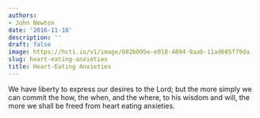```yaml
---
authors:
- John Newton
date: '2016-11-18'
description: ''
draft: false
image: https://hcti.io/v1/image/082b095e-e018-4894-9aab-11ad685f79da
slug: heart-eating-anxieties
title: Heart-Eating Anxieties
---
```


We have liberty to express our desires to the Lord; but the more simply we can commit the how, the when, and the where, to his wisdom and will, the more we shall be freed from heart eating anxieties.